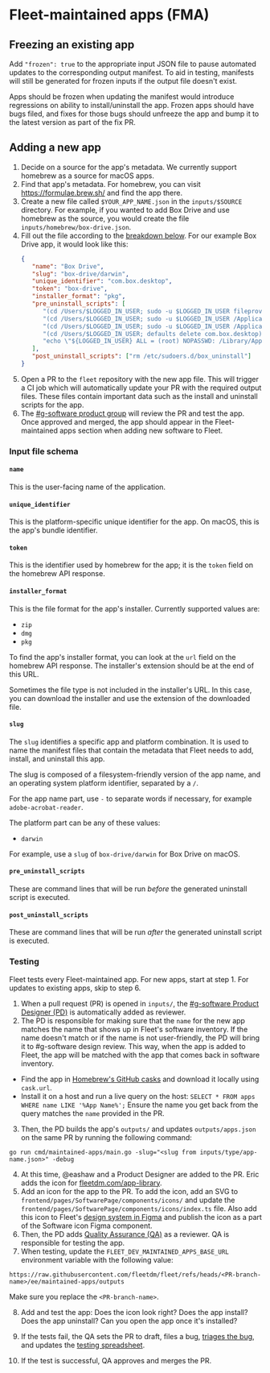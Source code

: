 # Fleet-maintained apps (FMA)

## Freezing an existing app

Add `"frozen": true` to the appropriate input JSON file to pause automated updates to the corresponding output manifest.
To aid in testing, manifests will still be generated for frozen inputs if the output file doesn't exist.

Apps should be frozen when updating the manifest would introduce regressions on ability to install/uninstall the app.
Frozen apps should have bugs filed, and fixes for those bugs should unfreeze the app and bump it to the latest version
as part of the fix PR.

## Adding a new app

1. Decide on a source for the app's metadata. We currently support homebrew as a source for macOS apps.
2. Find that app's metadata. For homebrew, you can visit https://formulae.brew.sh/ and find the app there.
3. Create a new file called `$YOUR_APP_NAME.json` in the `inputs/$SOURCE` directory. For
   example, if you wanted to add Box Drive and use homebrew as the source, you would create the
   file `inputs/homebrew/box-drive.json`.
4. Fill out the file according to the [breakdown below](#input-file-schema). For our example Box Drive app, it would look like this:
   ```json
   {
      "name": "Box Drive",
      "slug": "box-drive/darwin",
      "unique_identifier": "com.box.desktop",
      "token": "box-drive",
      "installer_format": "pkg",
      "pre_uninstall_scripts": [
         "(cd /Users/$LOGGED_IN_USER; sudo -u $LOGGED_IN_USER fileproviderctl domain remove -A com.box.desktop.boxfileprovider)",
         "(cd /Users/$LOGGED_IN_USER; sudo -u $LOGGED_IN_USER /Applications/Box.app/Contents/MacOS/fpe/streem --remove-fpe-domain-and-archive-unsynced-content Box)",
         "(cd /Users/$LOGGED_IN_USER; sudo -u $LOGGED_IN_USER /Applications/Box.app/Contents/MacOS/fpe/streem --remove-fpe-domain-and-preserve-unsynced-content Box)",
         "(cd /Users/$LOGGED_IN_USER; defaults delete com.box.desktop)",
         "echo \"${LOGGED_IN_USER} ALL = (root) NOPASSWD: /Library/Application\\ Support/Box/uninstall_box_drive_r\" >> /etc/sudoers.d/box_uninstall"
      ],
      "post_uninstall_scripts": ["rm /etc/sudoers.d/box_uninstall"]
   }
   ```
5. Open a PR to the `fleet` repository with the new app file. This will trigger a CI job which will automatically update your PR with the required output files. These files contain important data such as the install and uninstall scripts for the app.
6. The [#g-software product group](https://fleetdm.com/handbook/company/product-groups#software-group) will review the PR and test the app. Once approved and merged, the app should appear in the Fleet-maintained apps section when adding new software to Fleet.

### Input file schema

#### `name`
This is the user-facing name of the application.

#### `unique_identifier`
This is the platform-specific unique identifier for the app. On macOS, this is the app's bundle identifier.

#### `token`
This is the identifier used by homebrew for the app; it is the `token` field on the homebrew API response.

#### `installer_format`
This is the file format for the app's installer. Currently supported values are:
- `zip`
- `dmg`
- `pkg`

To find the app's installer format, you can look at the `url` field on the homebrew API response. The installer's extension should be at the end of this URL. 

Sometimes the file type is not included in the installer's URL. In this case, you can download the installer and use the extension of the downloaded file.

#### `slug`
The `slug` identifies a specific app and platform combination. It is used to name the manifest files that contain the metadata that Fleet needs to add, install, and uninstall this app. 

The slug is composed of a filesystem-friendly version of the app name, and an operating system platform identifier, separated by a `/`.

For the app name part, use `-` to separate words if necessary, for example `adobe-acrobat-reader`. 

The platform part can be any of these values:
- `darwin`

For example, use a `slug` of `box-drive/darwin` for Box Drive on macOS.

#### `pre_uninstall_scripts`
These are command lines that will be run _before_ the generated uninstall script is executed.

#### `post_uninstall_scripts`
These are command lines that will be run _after_ the generated uninstall script is executed.

### Testing

Fleet tests every Fleet-maintained app. For new apps, start at step 1. For updates to existing apps, skip to step 6.

1. When a pull request (PR) is opened in `inputs/`, the [#g-software Product Designer (PD)](https://fleetdm.com/handbook/company/product-groups#software-group) is automatically added as reviewer.
2. The PD is responsible for making sure that the `name` for the new app matches the name that shows up in Fleet's software inventory. If the name doesn't match or if the name is not user-friendly, the PD will bring it to #g-software design review. This way, when the app is added to Fleet, the app will be matched with the app that comes back in software inventory.
- Find the app in [Homebrew's GitHub casks](https://github.com/Homebrew/homebrew-cask/tree/699414cb220dde2b93af764cea7f24f4018e49ac/Casks) and download it locally using `cask.url`.
- Install it on a host and run a live query on the host: `SELECT * FROM apps WHERE name LIKE '%App Name%';` Ensure the name you get back from the query matches the `name` provided in the PR.

3. Then, the PD builds the app's `outputs/` and updates `outputs/apps.json` on the same PR by running the following command:

```
go run cmd/maintained-apps/main.go -slug="<slug from inputs/type/app-name.json>" -debug
```

4. At this time, @eashaw and a Product Designer are added to the PR. Eric adds the icon for [fleetdm.com/app-library](https://fleetdm.com/app-library).
5. Add an icon for the app to the PR. To add the icon, add an SVG to `frontend/pages/SoftwarePage/components/icons/` and update the `frontend/pages/SoftwarePage/components/icons/index.ts` file. Also add this icon to Fleet's [design system in Figma](https://www.figma.com/design/8oXlYXpgCV1Sn4ek7OworP/%F0%9F%A7%A9-Design-system?node-id=264-2671) and publish the icon as a part of the Software icon Figma component.
6. Then, the PD adds [Quality Assurance (QA)](https://fleetdm.com/handbook/company/product-groups#software-group) as a reviewer. QA is responsible for testing the app. 
7. When testing, update the `FLEET_DEV_MAINTAINED_APPS_BASE_URL` environment variable with the following value:

```
https://raw.githubusercontent.com/fleetdm/fleet/refs/heads/<PR-branch-name>/ee/maintained-apps/outputs
```

Make sure you replace the `<PR-branch-name>`.

8. Add and test the app: Does the icon look right? Does the app install? Does the app uninstall? Can you open the app once it's installed?

9. If the tests fail, the QA sets the PR to draft, files a bug, [triages the bug](https://fleetdm.com/handbook/product-design#triage-new-bugs), and updates the [testing spreadsheet](https://docs.google.com/spreadsheets/d/1H-At5fczHwV2Shm_vZMh0zuWowV7AD7yzHgA0RVN7nQ/edit?gid=0#gid=0).
10. If the test is successful, QA approves and merges the PR.

